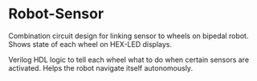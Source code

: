 # Robot-Sensor
Combination circuit design for linking sensor to wheels on bipedal robot.  
Shows state of each wheel on HEX-LED displays.  

Verilog HDL logic to tell each wheel what to do when certain sensors are activated. Helps the robot navigate itself autonomously.
